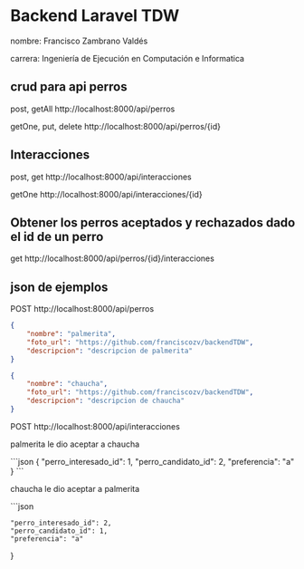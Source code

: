 <h1>Backend Laravel TDW</h1>
<p>nombre: Francisco Zambrano Valdés</p>
<p>carrera: Ingeniería de Ejecución en Computación e Informatica</p>

<h2>crud para api perros</h2>

<p>post, getAll http://localhost:8000/api/perros</p>
<p>getOne, put, delete http://localhost:8000/api/perros/{id}</p>

<h2>Interacciones</h2>
<p>post, get http://localhost:8000/api/interacciones</p>
<p>getOne http://localhost:8000/api/interacciones/{id}</p>

<h2>Obtener los perros aceptados y rechazados dado el id de un perro</h2>
<p>get http://localhost:8000/api/perros/{id}/interacciones</p>

<h2>json de ejemplos</h2>
<p>POST http://localhost:8000/api/perros</p>

```json 
{
    "nombre": "palmerita", 
    "foto_url": "https://github.com/franciscozv/backendTDW", 
    "descripcion": "descripcion de palmerita"
}
```
```json
{
    "nombre": "chaucha",
    "foto_url": "https://github.com/franciscozv/backendTDW",
    "descripcion": "descripcion de chaucha"
}
```

<p>POST http://localhost:8000/api/interacciones</p>
<p>palmerita le dio aceptar a chaucha</p>
```json
{
    "perro_interesado_id": 1,
	"perro_candidato_id": 2,
	"preferencia": "a"
}
```
<p>chaucha le dio aceptar a palmerita</p>
```json

	"perro_interesado_id": 2,
	"perro_candidato_id": 1,
	"preferencia": "a"
}
```
